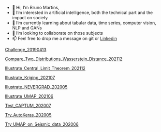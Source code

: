 - 👋 Hi, I’m Bruno Martins,
- 👀 I’m interested in artificial intelligence, both the technical part and the impact on society
- 🌱 I’m currently learning about tabular data, time series, computer vision, NLP and GANs
- 💞️ I’m looking to collaborate on those subjects
- 📫 Feel free to drop me a message on git or [Linkedin](https://www.linkedin.com/in/bruno-van-dunem-martins-10a7252/)

[Challenge_20190413](https://github.com/BrunoVDM/Notebooks/blob/main/Challenge_20190413.py)

[Compare_Two_Distributions_Wasserstein_Distance_202112](https://github.com/BrunoVDM/Notebooks/blob/main/Compare_Two_Distributions_Wasserstein_Distance_202112.py)

[Illustrate_Central_Limit_Theorem_202112](https://github.com/BrunoVDM/Notebooks/blob/main/Illustrate_Central_Limit_Theorem_202112.py)

[Illustrate_Kriging_202107](https://github.com/BrunoVDM/Notebooks/blob/main/Illustrate_Kriging_202107.py)

[Illustrate_NEVERGRAD_202005](https://github.com/BrunoVDM/Notebooks/blob/main/Illustrate_NEVERGRAD_202005.py)

[Illustrate_UMAP_202106](https://github.com/BrunoVDM/Notebooks/blob/main/Illustrate_UMAP_202106.py)

[Test_CAPTUM_202007](https://github.com/BrunoVDM/Notebooks/blob/main/Test_CAPTUM_202007.py)

[Try_AutoKeras_202005](https://github.com/BrunoVDM/Notebooks/blob/main/Try_AutoKeras_202005.py)

[Try_UMAP_on_Seismic_data_202006](https://github.com/BrunoVDM/Notebooks/blob/main/Try_UMAP_on_Seismic_data_202006.py)
<!---
BrunoVDM/BrunoVDM is a ✨ special ✨ repository because its `README.md` (this file) appears on your GitHub profile.
You can click the Preview link to take a look at your changes.
--->
